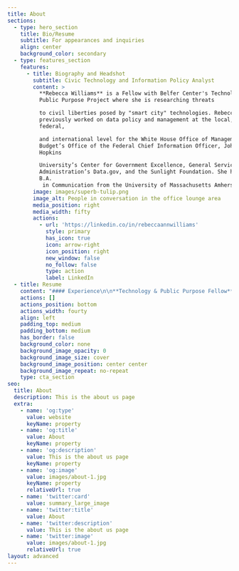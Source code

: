 ```yaml
---
title: About
sections:
  - type: hero_section
    title: Bio/Resume
    subtitle: For appearances and inquiries
    align: center
    background_color: secondary
  - type: features_section
    features:
      - title: Biography and Headshot
        subtitle: Civic Technology and Information Policy Analyst
        content: >
          **Rebecca Williams** is a Fellow with Belfer Center's Technology and
          Public Purpose Project where she is researching threats 

          to civil liberties posed by "smart city" technologies. Rebecca has
          previously worked on data policy and management at the local,
          federal, 

          and international level for the White House Office of Management and
          Budget’s Office of the Federal Chief Information Officer, Johns
          Hopkins 

          University’s Center for Government Excellence, General Services
          Administration’s Data.gov, and the Sunlight Foundation. She holds a
          B.A.
           in Communication from the University of Massachusetts Amherst and a J.D. from Western New England University School of Law.
        image: images/superb-tulip.png
        image_alt: People in conversation in the office lounge area
        media_position: right
        media_width: fifty
        actions:
          - url: 'https://linkedin.co/in/rebeccaannwilliams'
            style: primary
            has_icon: true
            icon: arrow-right
            icon_position: right
            new_window: false
            no_follow: false
            type: action
            label: LinkedIn
  - title: Resume
    content: "#### Experience\n\n**Technology & Public Purpose Fellow**, *Harvard Kennedy School, Belfer Center*\n\n8/2020 - Present\_\n\n*   Researching smart city technologies and risks they pose to civil liberties. Developing a risk framework based on relevant literature, researching 25+ local agencies (via public records requests, etc) to assess current uses and related policies, making recommendations for interventions for the public, governments, and vendors to reduce these risks.\_\n\n**Policy Analyst,** White House OMB Office of the Federal CIO\n\n9/2017 - 8/2020; 6/2015-1/2016\n\n*   Formulated a broad range of Federal Government policy, guidance, and/or budget proposals related to AI, cross-agency data/API standards, data governance, data licensing, HTTPS, ICAM/digital identity management, information quality,\_ IT management, open data, open-source, privacy, software procurement, and website standards.\n\n*   Worked with Legislative Affairs, related EOP offices, and congressional staffers on proposed legislation related to Federal Government information and technology and data management.\n\n***Senior Analyst**,* Johns Hopkins University, Center for Government Excellence\n\n2/2016-9/2017\n\n*   Provided direct on-the-ground technical assistance for 15 city jurisdictions across the U.S. scoping projects for advanced analytics, data management, low-cost evaluation, outcome-based contracting, performance management, and repurposing for results.\n\n**IT Specialist**, General Services Administration, Data.gov\n\n8/2014 - 6/2015\n\n*   Oversaw technical solutions, business processes, and information technology policies to ensure the functionality of Data.gov, including providing federal agencies documentation, webinars, workshops, and direct technical support on standard JSON (DCAT-US) schema implementation.\n\n**Policy Analyst,** Sunlight Foundation, Municipal Transparency Program\n\n4/2013-8/2014\n\n*   Advised 31 jurisdictions on open data policy best practices.\n\n*   Contributed copy to the Sunlight Foundation's website, as well as user feedback to open source community tools, like Open Congress. Regularly took press (calls, radio, television) on local U.S. open data issues on a range of topics from government accountability to hackathons.\_\n\n*   Coordinated partnerships with 10+ organizations including the Congressional Data Coalition, Data Transparency Coalition, and Open Gov Foundation, on certificates, webinars, workshops, surveys, and benchmark studies.\n\n#### Additional Experience\n\n**Research Assistant**, Energy Policy, Regional Plan Association\n\n1/2011-1/2012\n\n**Public Interest Extern**, *City of Springfield, Massachusetts Legal Department*\n\n1/2009-5/2009\n\n**Paralegal**, *Massachusetts Fair Housing Center*\n\n9/2007-5/2008\n\n#### Awards\n\n**Federal 100**, 2019\n\n**Fastcase 50**, 2014\n\n**ABA 10 Women to Watch in Legal Tech**, 2014\n\n#### Teaching\n\n**Guest Lecturer**, Data, Digital + Social Impact Seminar: Balancing Data Use with Data Privacy\nGeorgetown University, Fall 2019\n\n**Guest Lecturer**, GW Law 6351: Reading Group (Open Government Data)\nGeorge Washington University School of Law, Spring 2018\n\n**Instructor,** Government Analytics 470.90: Performance Analytics - Tools & Techniques\nJohns Hopkins University, Spring 2017\n\n**Guest Lecturer**, Project-Based Practicum: Civ Tech: Digital Tools and Access to Justice\nGeorgetown Law School, Spring 2015\n\n**Teaching Assistant**, Environmental Design 205: “Dynamics of Human Habitations”\nUniversity of Massachusetts, Spring 2009\n\n#### Education\n\n**J.D.** Western New England Law School, 2009 (Participated in Joint Non-degree Study of Regional Planning at University of Massachusetts, 2008-2010)\n\n**B.A.** Communication, University of Massachusetts, 2004\n"
    actions: []
    actions_position: bottom
    actions_width: fourty
    align: left
    padding_top: medium
    padding_bottom: medium
    has_border: false
    background_color: none
    background_image_opacity: 0
    background_image_size: cover
    background_image_position: center center
    background_image_repeat: no-repeat
    type: cta_section
seo:
  title: About
  description: This is the about us page
  extra:
    - name: 'og:type'
      value: website
      keyName: property
    - name: 'og:title'
      value: About
      keyName: property
    - name: 'og:description'
      value: This is the about us page
      keyName: property
    - name: 'og:image'
      value: images/about-1.jpg
      keyName: property
      relativeUrl: true
    - name: 'twitter:card'
      value: summary_large_image
    - name: 'twitter:title'
      value: About
    - name: 'twitter:description'
      value: This is the about us page
    - name: 'twitter:image'
      value: images/about-1.jpg
      relativeUrl: true
layout: advanced
---
```

